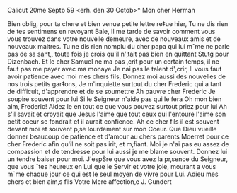  Calicut 20me Septb 59
 <erh. den 30 Octob>*
Mon cher Herman

Bien oblig‚ pour ta chere et bien venue petite lettre re‡ue hier, Tu ne dis rien de tes sentimens en revoyant Bale, Il me tarde de savoir comment vous vous trouvez dans votre nouvelle demeure, avec de nouveaux amis et de nouveaux maitres. Tu ne dis rien nomplu du cher papa qui lui mˆme ne parle pas de sa sant‚, toute fois je crois qu'il n'‚tait pas bien en quittant Stutg pour Dizenbach. Et le cher Samuel ne ma pas ‚crit pour un certain temps, il ne faut pas me payer avec ma monaye Je nai pas le talent d'‚crir, Il vous faut avoir patience avec moi mes chers fils, Donnez moi aussi des nouvelles de nos trois petits gar‡ons, Je m'inquiette surtout du cher Frederic qui a tant de difficult‚ d'apprendre et de se soumettre Ah pauvre cher Frederic Je soupire souvent pour lui Si le Seigneur n'aide pas qui le fera Oh mon bien aim‚ Frederic! Aidez le en tout ce que vous pouvez surtout priez pour lui Ah s'il savait et croyait que Jesus l'aime que tout ceux qui l'entoure l'aime son petit coeur se fondrait et il aurait confience. Ah ce cher fils il est souvent devant moi et souvent p‚se lourdement sur mon Coeur. Que Dieu vueille donner beaucoup de patience et d'amour au chers parents Moerret pour ce cher Frederic afin qu'il ne soit pas irit‚ et m‚fiant. Moi je n'ai pas eu assez de compassion et de tendresse pour lui aussi je me blame souvent. Donnez lui un tendre baiser pour moi. J'espŠre que vous avez la pr‚sence du Seigneur, que vous ˆtes heureux en Lui que le Servir et votre joie, mourant a vous mˆme chaque jour ce qui est le seul moyen de vivre pour Lui. Adieu mes chers et bien aim‚s fils
 Votre Mere affection‚e
 J. Gundert
